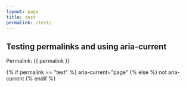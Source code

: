 ```yaml
---
layout: page
title: test
permalink: /test/
---
```


## Testing permalinks and using aria-current

Permalink: {{ permalink }}

{% if permalink == "test" %}
aria-current="page"
{% else %}
not aria-current
{% endif %}